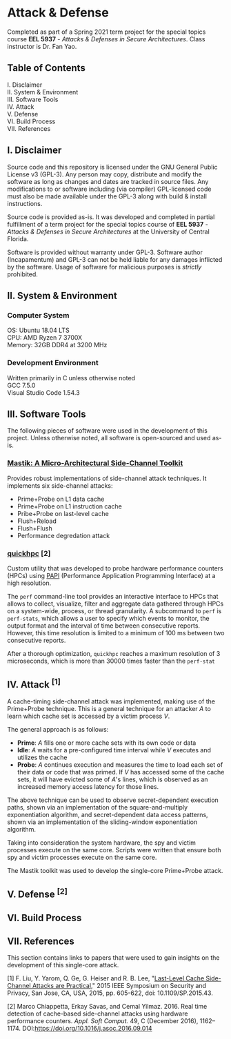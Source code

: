 # Attack & Defense
Completed as part of a Spring 2021 term project for the special topics course **EEL 5937** - *Attacks & Defenses in Secure Architectures*. Class instructor is Dr. Fan Yao.



## Table of Contents

I. Disclaimer  
II. System & Environment  
III. Software Tools  
IV. Attack  
V. Defense  
VI. Build Process  
VII. References



## I. Disclaimer

Source code and this repository is licensed under the GNU General Public License v3 (GPL-3). Any person may copy, distribute and modify the software as long as changes and dates are tracked in source files. Any modifications to or software including (via compiler) GPL-licensed code must also be made available under the GPL-3 along with build & install instructions.

Source code is provided as-is. It was developed and completed in partial fulfillment of a term project for the special topics course of **EEL 5937** - *Attacks & Defenses in Secure Architectures* at the University of Central Florida.

Software is provided without warranty under GPL-3. Software author (Incapamentum) and GPL-3 can not be held liable for any damages inflicted by the software. Usage of software for malicious purposes is *strictly* prohibited.



## II. System & Environment

### Computer System

OS: Ubuntu 18.04 LTS  
CPU: AMD Ryzen 7 3700X  
Memory: 32GB DDR4 at 3200 MHz

### Development Environment


Written primarily in C unless otherwise noted  
GCC 7.5.0  
Visual Studio Code 1.54.3



## III. Software Tools

The following pieces of software were used in the development of this project. Unless otherwise noted, all software is open-sourced and used as-is.

### [Mastik: A Micro-Architectural Side-Channel Toolkit](https://cs.adelaide.edu.au/~yval/Mastik/)

Provides robust implementations of side-channel attack techniques. It implements six side-channel attacks:

+ Prime+Probe on L1 data cache
+ Prime+Probe on L1 instruction cache
+ Pribe+Probe on last-level cache
+ Flush+Reload
+ Flush+Flush
+ Performance degredation attack

### [quickhpc](https://github.com/chpmrc/quickhpc) [2]

Custom utility that was developed to probe hardware performance counters (HPCs) using [PAPI](http://icl.cs.utk.edu/papi/) (Performance Application Programming Interface) at a high resolution. 

The `perf` command-line tool provides an interactive interface to HPCs that allows to collect, visualize, filter and aggregate data gathered through HPCs on a system-wide, process, or thread granularity. A subcommand to `perf` is `perf-stats`, which allows a user to specify which events to monitor, the output format and the interval of time between consecutive reports. However, this time resolution is limited to a minimum of 100 ms between two consecutive reports.

After a thorough optimization, `quickhpc` reaches a maximum resolution of 3 microseconds, which is more than 30000 times faster than the `perf-stat`



## IV. Attack <sup>[1]</sup>

A cache-timing side-channel attack was implemented, making use of the Prime+Probe technique. This is a general technique for an attacker *A* to learn which cache set is accessed by a victim process *V*.

The general approach is as follows:

- **Prime**: *A* fills one or more cache sets with its own code or data
- **Idle**: *A* waits for a pre-configured time interval while *V* executes and utilizes the cache
- **Probe**: *A* continues execution and measures the time to load each set of their data or code that was primed. If *V* has accessed some of the cache sets, it will have evicted some of *A*'s lines, which is observed as an increased memory access latency for those lines.

The above technique can be used to observe secret-dependent execution paths, shown via an implementation of the square-and-multiply exponentiation algorithm, and secret-dependent data access patterns, shown via an implementation of the sliding-window exponentiation algorithm.

Taking into consideration the system hardware, the spy and victim processes execute on the same core. Scripts were written that ensure both spy and victim processes execute on the same core.

The Mastik toolkit was used to develop the single-core Prime+Probe attack.



## V. Defense <sup>[2]</sup>



## VI. Build Process



## VII. References

This section contains links to papers that were used to gain insights on the development of this single-core attack.

[1] F. Liu, Y. Yarom, Q. Ge, G. Heiser and R. B. Lee, "[Last-Level Cache Side-Channel Attacks are Practical,](https://ieeexplore.ieee.org/stamp/stamp.jsp?tp=&arnumber=7163050)" 2015 IEEE Symposium on Security and Privacy, San Jose, CA, USA, 2015, pp. 605-622, doi: 10.1109/SP.2015.43.

[2] Marco Chiappetta, Erkay Savas, and Cemal Yilmaz. 2016. Real time detection of cache-based side-channel attacks using hardware performance counters. <i>Appl. Soft Comput.</i> 49, C (December 2016), 1162–1174. DOI:https://doi.org/10.1016/j.asoc.2016.09.014

